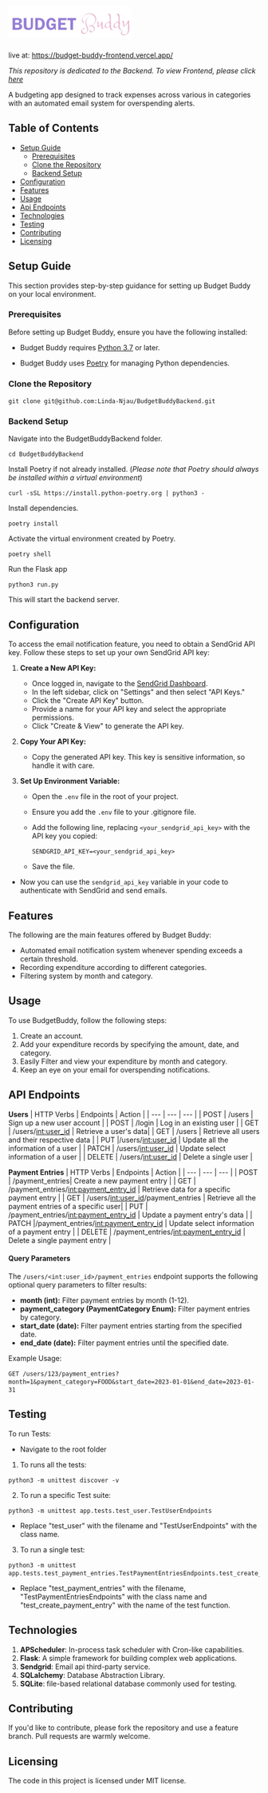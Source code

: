 # ![Logo of the project](./logo_clear_background.png)
live at: https://budget-buddy-frontend.vercel.app/

 *This repository is dedicated to the Backend. To view Frontend, please click [here](https://github.com/Linda-Njau/BudgetBuddyFrontend)*
 
 A budgeting app designed to track expenses across various in categories with an automated email system for overspending alerts.

## Table of Contents
  - [Setup Guide](#setup-guide)
    - [Prerequisites](#prerequisites)
    - [Clone the Repository](#clone-the-repository)
    - [Backend Setup](#backend-setup)
  - [Configuration](#configuration)
  - [Features](#features)
  - [Usage](#usage)
  - [Api Endpoints](#api-endpoints)
  - [Technologies](#technologies)
  - [Testing](#testing)
  - [Contributing](#contributing)
  - [Licensing](#licensing)

## Setup Guide
This section provides step-by-step guidance for setting up Budget Buddy on your local environment.

### Prerequisites
Before setting up Budget Buddy, ensure you have the following installed:
- Budget Buddy requires [Python 3.7](https://www.python.org/downloads/) or later.

- Budget Buddy uses [Poetry](https://python-poetry.org/docs/#installation) for managing Python dependencies.
  
### Clone the Repository
```shell
git clone git@github.com:Linda-Njau/BudgetBuddyBackend.git
```

### Backend Setup
Navigate into the BudgetBuddyBackend folder.

```shell
cd BudgetBuddyBackend
```
Install Poetry if not already installed. 
(*Please note that Poetry should always be installed within a virtual environment*)
```shell
curl -sSL https://install.python-poetry.org | python3 -
```
Install dependencies.
```shell
poetry install
```
Activate the virtual environment created by Poetry.
```shell
poetry shell
```
Run the Flask app
```shell
python3 run.py
```
This will start the backend server.

## Configuration
To access the email notification feature, you need to obtain a SendGrid API key. Follow these steps to set up your own SendGrid API key:
1. **Create a New API Key:**
    - Once logged in, navigate to the [SendGrid Dashboard](https://app.sendgrid.com/).
   - In the left sidebar, click on "Settings" and then select "API Keys."
   - Click the "Create API Key" button.
   - Provide a name for your API key and select the appropriate permissions.
   - Click "Create & View" to generate the API key.

2. **Copy Your API Key:**
   - Copy the generated API key. This key is sensitive information, so handle it with care.

3. **Set Up Environment Variable:**
   - Open the `.env` file in the root of your project.
   - Ensure you add the `.env` file to your .gitignore file.
   - Add the following line, replacing `<your_sendgrid_api_key>` with the API key you copied:

     ```plaintext
     SENDGRID_API_KEY=<your_sendgrid_api_key>
     ```
   - Save the file.
 - Now you can use the `sendgrid_api_key` variable in your code to authenticate with SendGrid and send emails.

## Features
The following are the main features offered by Budget Buddy:
* Automated email notification system whenever spending exceeds a certain threshold.
* Recording expenditure according to different categories.
* Filtering system by month and category.

## Usage
To use BudgetBuddy, follow the following steps:
1. Create an account.
2. Add your expenditure records by specifying the amount, date, and category.
3. Easily Filter and view your expenditure by month and category.
4. Keep an eye on your email for overspending notifications.

## API Endpoints
**Users**
| HTTP Verbs | Endpoints | Action |
| --- | --- | --- |
| POST | /users | Sign up a new user account |
| POST | /login | Log in an existing user |
| GET | /users/<int:user_id> | Retrieve a user's data|
| GET | /users | Retrieve all users and their respective data |
| PUT |/users/<int:user_id> | Update all the information of a user |
| PATCH | /users/<int:user_id> | Update select information of a user |
| DELETE | /users/<int:user_id> | Delete a single user |

**Payment Entries**
| HTTP Verbs | Endpoints | Action |
| --- | --- | --- |
| POST | /payment_entries| Create a new payment entry |
| GET | /payment_entries/<int:payment_entry_id> | Retrieve data for a specific payment entry |
| GET | /users/<int:user_id>/payment_entries | Retrieve all the payment entries of a specific user|
| PUT | /payment_entries/<int:payment_entry_id> | Update a payment entry's data |
| PATCH |/payment_entries/<int:payment_entry_id> | Update select information of a payment entry |
| DELETE | /payment_entries/<int:payment_entry_id> | Delete a single payment entry |

#### Query Parameters

The `/users/<int:user_id>/payment_entries` endpoint supports the following optional query parameters to filter results:

- **month (int):** Filter payment entries by month (1-12).
- **payment_category (PaymentCategory Enum):** Filter payment entries by category.
- **start_date (date):** Filter payment entries starting from the specified date.
- **end_date (date):** Filter payment entries until the specified date.

Example Usage:
```plaintext
GET /users/123/payment_entries?month=1&payment_category=FOOD&start_date=2023-01-01&end_date=2023-01-31
```
## Testing
 To run Tests:
- Navigate to the root folder

1. To runs all the tests:
```shell
python3 -m unittest discover -v
```

2. To run a specific Test suite:
```shell
python3 -m unittest app.tests.test_user.TestUserEndpoints
```
- Replace "test_user" with the filename and "TestUserEndpoints" with the class name.

3. To run a single test:
```shell
python3 -m unittest app.tests.test_payment_entries.TestPaymentEntriesEndpoints.test_create_payment_entry
```
- Replace "test_payment_entries" with the filename, "TestPaymentEntriesEndpoints" with the class name and "test_create_payment_entry" with the name of the test function.



## Technologies
1. **APScheduler**: In-process task scheduler with Cron-like capabilities.
2. **Flask**: A simple framework for building complex web applications.
3. **Sendgrid**: Email api third-party service.
4. **SQLalchemy**: Database Abstraction Library.
5. **SQLite**: file-based relational database commonly used for testing.


## Contributing
If you'd like to contribute, please fork the repository and use a feature
branch. Pull requests are warmly welcome.


## Licensing
The code in this project is licensed under MIT license.
